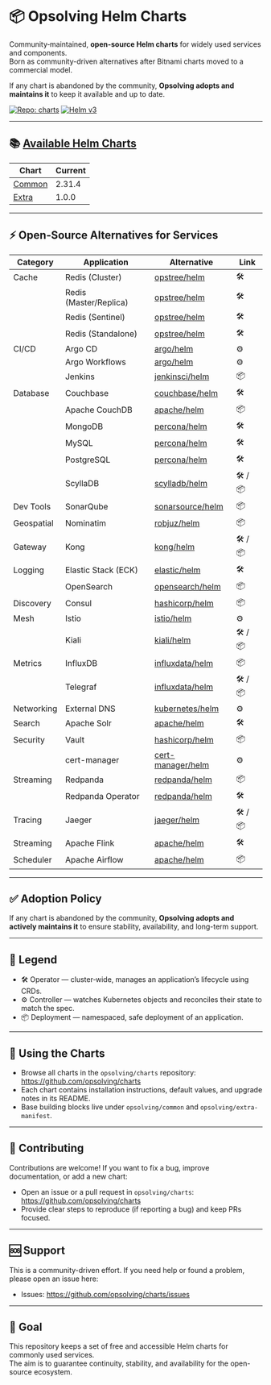 # 📦 Opsolving Helm Charts

Community‑maintained, **open-source Helm charts** for widely used services and components.  
Born as community-driven alternatives after Bitnami charts moved to a commercial model.

If any chart is abandoned by the community, **Opsolving adopts and maintains it** to keep it available and up to date.

[![Repo: charts](https://img.shields.io/badge/Repo-charts-2b3137?logo=github)](https://github.com/opsolving/charts)
[![Helm v3](https://img.shields.io/badge/Helm-v3-0f1689?logo=helm&logoColor=white)](https://helm.sh)

---

## 📚 [Available Helm Charts](https://github.com/opsolving/charts)

| Chart                                                                                    | Current |
|------------------------------------------------------------------------------------------|---------|
| [Common](https://github.com/opsolving/charts/tree/main/opsolving/common)                 | 2.31.4  |
| [Extra](https://github.com/opsolving/charts/tree/main/opsolving/extra) | 1.0.0   |

---

## ⚡ Open‑Source Alternatives for Services

| Category   | Application            | Alternative                                                                                                         | Link      |
|------------|------------------------|---------------------------------------------------------------------------------------------------------------------|-----------|
| Cache      | Redis (Cluster)        | [opstree/helm](https://github.com/OT-CONTAINER-KIT/redis-operator/tree/main/charts)                                 | 🛠️       |
|            | Redis (Master/Replica) | [opstree/helm](https://github.com/OT-CONTAINER-KIT/redis-operator/tree/main/charts)                                 | 🛠️       |
|            | Redis (Sentinel)       | [opstree/helm](https://github.com/OT-CONTAINER-KIT/redis-operator/tree/main/charts)                                 | 🛠️       |
|            | Redis (Standalone)     | [opstree/helm](https://github.com/OT-CONTAINER-KIT/redis-operator/tree/main/charts)                                 | 🛠️       |
| CI/CD      | Argo CD                | [argo/helm](https://github.com/argoproj/argo-helm/tree/main/charts/argo-cd)                                         | ⚙️        |
|            | Argo Workflows         | [argo/helm](https://github.com/argoproj/argo-helm/tree/main/charts/argo-workflows)                                  | ⚙️        |
|            | Jenkins                | [jenkinsci/helm](https://github.com/jenkinsci/helm-charts/tree/main/charts/jenkins)                                 | 📦        |
| Database   | Couchbase              | [couchbase/helm](https://github.com/couchbase-partners/helm-charts/tree/master/charts/couchbase-operator)           | 🛠️       |
|            | Apache CouchDB         | [apache/helm](https://github.com/apache/couchdb-helm/tree/main/couchdb)                                             | 📦        |
|            | MongoDB                | [percona/helm](https://github.com/percona/percona-helm-charts/tree/main/charts/psmdb-operator)                      | 🛠️       |
|            | MySQL                  | [percona/helm](https://github.com/percona/percona-helm-charts/tree/main/charts/pxc-operator)                        | 🛠️       |
|            | PostgreSQL             | [percona/helm](https://github.com/percona/percona-helm-charts/tree/main/charts/pg-operator)                         | 🛠️       |
|            | ScyllaDB               | [scylladb/helm](https://github.com/scylladb/scylla-operator/tree/master/helm)                                       | 🛠️ / 📦️ |
| Dev Tools  | SonarQube              | [sonarsource/helm](https://github.com/SonarSource/helm-chart-sonarqube/tree/master/charts)                          | 📦        |
| Geospatial | Nominatim              | [robjuz/helm](https://github.com/robjuz/helm-charts/tree/master/charts/nominatim)                                   | 📦        |
| Gateway    | Kong                   | [kong/helm](https://github.com/Kong/charts/tree/main/charts)                                                        | 🛠️ / 📦  |
| Logging    | Elastic Stack (ECK)    | [elastic/helm](https://www.elastic.co/docs/deploy-manage/deploy/cloud-on-k8s/managing-deployments-using-helm-chart) | 🛠️       |
|            | OpenSearch             | [opensearch/helm](https://github.com/opensearch-project/helm-charts/tree/main/charts)                               | 📦        |
| Discovery  | Consul                 | [hashicorp/helm](https://github.com/hashicorp/consul-k8s/tree/main/charts/consul)                                   | 📦        |
| Mesh       | Istio                  | [istio/helm](https://github.com/istio/istio/tree/master/manifests/charts)                                           | ⚙️        |
|            | Kiali                  | [kiali/helm](https://kiali.io/docs/installation/installation-guide/install-with-helm/)                              | 🛠️ / 📦  |
| Metrics    | InfluxDB               | [influxdata/helm](https://github.com/influxdata/helm-charts/tree/master/charts)                                     | 📦        |
|            | Telegraf               | [influxdata/helm](https://github.com/influxdata/helm-charts/tree/master/charts)                                     | 🛠️ / 📦  |
| Networking | External DNS           | [kubernetes/helm](https://github.com/kubernetes-sigs/external-dns/tree/master/charts/external-dns)                  | ⚙️        |
| Search     | Apache Solr            | [apache/helm](https://github.com/apache/solr-operator/tree/main/helm)                                               | 🛠️       |
| Security   | Vault                  | [hashicorp/helm](https://github.com/hashicorp/vault-helm)                                                           | 📦        |
|            | cert-manager           | [cert-manager/helm](https://github.com/cert-manager/cert-manager/tree/master/deploy/charts/cert-manager)            | ⚙️        |
| Streaming  | Redpanda               | [redpanda/helm](https://github.com/redpanda-data/redpanda-operator/tree/main/charts/redpanda)                       | 📦        |
|            | Redpanda Operator      | [redpanda/helm](https://github.com/redpanda-data/redpanda-operator/tree/main/operator/chart)                        | 🛠️       |
| Tracing    | Jaeger                 | [jaeger/helm](https://github.com/jaegertracing/helm-charts/tree/main/charts)                                        | 🛠️ / 📦  |
| Streaming  | Apache Flink           | [apache/helm](https://github.com/apache/flink-kubernetes-operator)                                                  | 🛠️       |
| Scheduler  | Apache Airflow         | [apache/helm](https://github.com/apache/airflow/tree/main/chart)                                                    | 📦        |

---

## ✅ Adoption Policy

If any chart is abandoned by the community, **Opsolving adopts and actively maintains it** to ensure stability,
availability, and long-term support.

---

## 🔑 Legend

- 🛠️ Operator — cluster‑wide, manages an application’s lifecycle using CRDs.
- ⚙️ Controller — watches Kubernetes objects and reconciles their state to match the spec.
- 📦 Deployment — namespaced, safe deployment of an application.

---

## 🚀 Using the Charts

- Browse all charts in the `opsolving/charts` repository: https://github.com/opsolving/charts
- Each chart contains installation instructions, default values, and upgrade notes in its README.
- Base building blocks live under `opsolving/common` and `opsolving/extra-manifest`.

---

## 🤝 Contributing

Contributions are welcome! If you want to fix a bug, improve documentation, or add a new chart:

- Open an issue or a pull request in `opsolving/charts`: https://github.com/opsolving/charts
- Provide clear steps to reproduce (if reporting a bug) and keep PRs focused.

---

## 🆘 Support

This is a community-driven effort. If you need help or found a problem, please open an issue here:

- Issues: https://github.com/opsolving/charts/issues

---

## 🎯 Goal

This repository keeps a set of free and accessible Helm charts for commonly used services.  
The aim is to guarantee continuity, stability, and availability for the open-source ecosystem.
